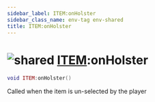 ```yaml
---
sidebar_label: ITEM:onHolster
sidebar_class_name: env-tag env-shared
title: ITEM:onHolster
---
```


# <img src='/img/wiki/shared.png' alt='shared' classname='env-tag' /> [ITEM](../item/README.md):onHolster

```lua
void ITEM:onHolster()
```

Called when the item is un-selected by the player<br/>
